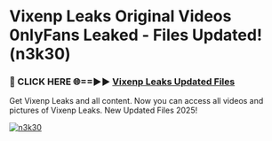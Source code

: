 # Vixenp Leaks Original Videos 0nlyFans Leaked - Files Updated! (n3k30)

<h3>🔴 CLICK HERE 🌐==►► <a href="https://tinyurl.com/2wckxsce" rel="nofollow">Vixenp Leaks Updated Files</a></h3>

Get Vixenp Leaks and all content. Now you can access all videos and pictures of Vixenp Leaks. New Updated Files 2025!

[![n3k30](https://i.imgur.com/AFduVYN.gif)](https://tinyurl.com/2wckxsce)
